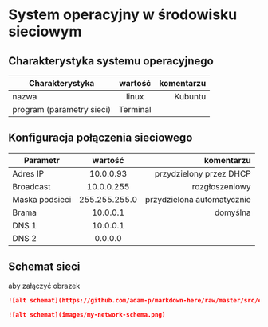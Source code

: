 System operacyjny w środowisku sieciowym
=========================================

Charakterystyka systemu operacyjnego
------------------------------------

| Charakterystyka | wartość           | komentarzu |
| ------------- |:-------------:| -----:|
| nazwa      | linux | Kubuntu |
| program (parametry sieci)      | Terminal |  |


Konfiguracja połączenia sieciowego
----------------------------------

| Parametr | wartość           | komentarzu |
| ------------- |:-------------:| -----:|
| Adres IP      | 10.0.0.93 | przydzielony przez DHCP |
| Broadcast | 10.0.0.255| rozgłoszeniowy|
| Maska podsieci      |  255.255.255.0 | przydzielona automatycznie |
| Brama      | 10.0.0.1 |  domyślna|
| DNS 1      | 10.0.0.1 |  |
| DNS 2      | 0.0.0.0 |  |

Schemat sieci
-------------

aby załączyć obrazek 

```markdown
![alt schemat](https://github.com/adam-p/markdown-here/raw/master/src/common/images/icon48.png)![alt schemat](https://github.com/adam-p/markdown-here/raw/master/src/common/images/icon48.png)

![alt schemat](images/my-network-schema.png)
```
